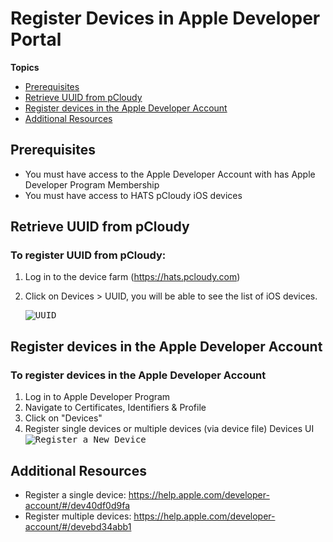 # Register Devices in Apple Developer Portal

**Topics**
- [Prerequisites](#prerequisites)
- [Retrieve UUID from pCloudy](#retrieve-uuid-from-pcloudy)
- [Register devices in the Apple Developer Account](#register-devices-in-the-apple-developer-account)
- [Additional Resources](#additional-resources)

## Prerequisites

- You must have access to the Apple Developer Account with has Apple Developer Program Membership
- You must have access to HATS pCloudy iOS devices

## Retrieve UUID from pCloudy

### To register UUID from pCloudy:
1. Log in to the device farm (https://hats.pcloudy.com)
1. Click on Devices > UUID, you will be able to see the list of iOS devices.

    <kbd>![UUID]()</kbd>


## Register devices in the Apple Developer Account

### To register devices in the Apple Developer Account
1. Log in to Apple Developer Program
1. Navigate to Certificates, Identifiers & Profile
1. Click on "Devices"
1. Register single devices or multiple devices (via device file)
Devices UI
    <kbd>![Register a New Device]()</kbd>

## Additional Resources
- Register a single device: https://help.apple.com/developer-account/#/dev40df0d9fa
- Register multiple devices: https://help.apple.com/developer-account/#/devebd34abb1